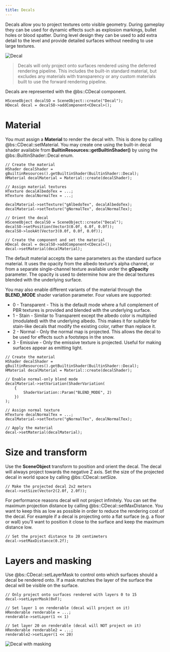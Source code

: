 ```yaml
---
title: Decals
---
```


Decals allow you to project textures onto visible geometry. During gameplay they can be used for dynamic effects such as explosion markings, bullet holes or blood spatter. During level design they can be used to add extra detail to the level and provide detailed surfaces without needing to use large textures.

![Decal](decal.png)  

> Decals will only project onto surfaces rendered using the deferred rendering pipeline. This includes the built-in standard material, but excludes any materials with transparency or any custom materials built to use the forward rendering pipeline.

Decals are represented with the @bs::CDecal component.

~~~~~~~~~~~~~{.cpp}
HSceneObject decalSO = SceneObject::create("Decal");
HDecal decal = decalSO->addComponent<CDecal>();
~~~~~~~~~~~~~

# Material

You must assign a **Material** to render the decal with. This is done by calling @bs::CDecal::setMaterial. You may create one using the built-in decal shader available from **BuiltinResources::getBuiltinShader()** by using the @bs::BuiltinShader::Decal enum.

~~~~~~~~~~~~~{.cpp}
// Create the material
HShader decalShader = gBuiltinResources().getBuiltinShader(BuiltinShader::Decal);
HMaterial decalMaterial = Material::create(decalShader);

// Assign material textures
HTexture decalAlbedoTex = ...;
HTexture decalNormalTex = ...;

decalMaterial->setTexture("gAlbedoTex", decalAlbedoTex);
decalMaterial->setTexture("gNormalTex", decalNormalTex);

// Orient the decal
HSceneObject decalSO = SceneObject::create("Decal");
decalSO->setPosition(Vector3(0.0f, 6.0f, 0.0f));
decalSO->lookAt(Vector3(0.0f, 0.0f, 0.0f));

// Create the component and set the material
HDecal decal = decalSO->addComponent<CDecal>();
decal->setMaterial(decalMaterial);
~~~~~~~~~~~~~

The default material accepts the same parameters as the standard surface material. It uses the opacity from the albedo texture's alpha channel, or from a separate single-channel texture available under the **gOpacity** parameter. The opacity is used to determine how are the decal textures blended with the underlying surface.

You may also enable different variants of the material through the **BLEND_MODE** shader variation parameter. Four values are supported:
 - 0 - Transparent - This is the default mode where a full complement of PBR textures is provided and blended with the underlying surface.
 - 1 - Stain - Similar to Transparent except the albedo color is multiplied (modulated) with the underlying albedo. This makes it for suitable for stain-like decals that modify the existing color, rather than replace it.
 - 2 - Normal - Only the normal map is projected. This allows the decal to be used for effects such a footsteps in the snow.
 - 3 - Emissive - Only the emissive texture is projected. Useful for making surfaces appear as emitting light.
 
~~~~~~~~~~~~~{.cpp}
// Create the material
HShader decalShader = gBuiltinResources().getBuiltinShader(BuiltinShader::Decal);
HMaterial decalMaterial = Material::create(decalShader);

// Enable normal-only blend mode
decalMaterial->setVariation(ShaderVariation(
	{
		ShaderVariation::Param("BLEND_MODE", 2)
	})
);

// Assign normal texture
HTexture decalNormalTex = ...;
decalMaterial->setTexture("gNormalTex", decalNormalTex);

// Apply the material
decal->setMaterial(decalMaterial);
~~~~~~~~~~~~~

# Size and transform

Use the **SceneObject** transform to position and orient the decal. The decal will always project towards the negative Z axis. Set the size of the projected decal in world space by calling @bs::CDecal::setSize.

~~~~~~~~~~~~~{.cpp}
// Make the projected decal 2x2 meters
decal->setSize(Vector2(2.0f, 2.0f));
~~~~~~~~~~~~~

For performance reasons decal will not project infinitely. You can set the maximum projection distance by calling @bs::CDecal::setMaxDistance. You want to keep this as low as possible in order to reduce the rendering cost of the decal. For example if a decal is projecting onto a flat surface (e.g. a floor or wall) you'll want to position it close to the surface and keep the maximum distance low.

~~~~~~~~~~~~~{.cpp}
// Set the project distance to 20 centimeters
decal->setMaxDistance(0.2f);
~~~~~~~~~~~~~

# Layers and masking

Use @bs::CDecal::setLayerMask to control onto which surfaces should a decal be rendered onto. If a mask matches the layer of the surface the decal will be visible on the surface.

~~~~~~~~~~~~~{.cpp}
// Only project onto surfaces rendered with layers 0 to 15
decal->setLayerMask(0xF);

// Set layer 1 on renderable (decal will project on it)
HRenderable renderable = ...;
renderable->setLayer(1 << 1)

// Set layer 20 on renderable (decal will NOT project on it)
HRenderable renderable2 = ...;
renderable2->setLayer(1 << 20)
~~~~~~~~~~~~~

![Decal with masking](DecalMask.png)  
